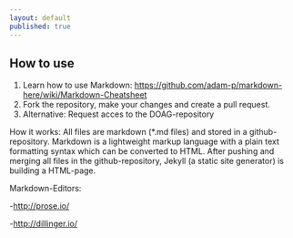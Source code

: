 ```yaml
---
layout: default
published: true
---
```






## How to use



1. Learn how to use Markdown: https://github.com/adam-p/markdown-here/wiki/Markdown-Cheatsheet
2. Fork the repository, make your changes and create a pull request.
3. Alternative: Request acces to the DOAG-repository

How it works:
All files are markdown (*.md files) and stored in a github-repository. Markdown is a lightweight markup language with a plain text formatting syntax which can be converted to HTML.
After pushing and merging all files in the github-repository, Jekyll (a static site generator) is building a HTML-page.

Markdown-Editors:

-http://prose.io/

-http://dillinger.io/
